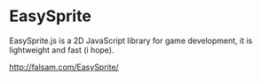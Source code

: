 # EasySprite
EasySprite.js is a 2D JavaScript library for game development, it is lightweight and fast (i hope).

http://falsam.com/EasySprite/
